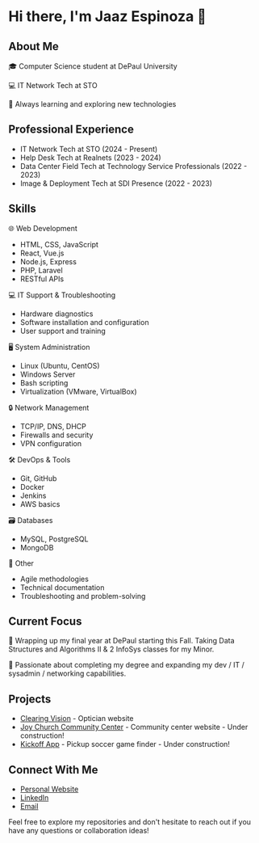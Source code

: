 # Hi there, I'm Jaaz Espinoza 👋

## About Me
🎓 Computer Science student at DePaul University

💻 IT Network Tech at STO

🌱 Always learning and exploring new technologies

## Professional Experience
- IT Network Tech at STO  (2024 - Present)
- Help Desk Tech at Realnets (2023 - 2024)
- Data Center Field Tech at Technology Service Professionals (2022 - 2023)
- Image & Deployment Tech at SDI Presence (2022 - 2023)

## Skills

🌐 Web Development
   - HTML, CSS, JavaScript
   - React, Vue.js
   - Node.js, Express
   - PHP, Laravel
   - RESTful APIs

💻 IT Support & Troubleshooting
   - Hardware diagnostics
   - Software installation and configuration
   - User support and training

🖥️ System Administration
   - Linux (Ubuntu, CentOS)
   - Windows Server
   - Bash scripting
   - Virtualization (VMware, VirtualBox)

🔒 Network Management
   - TCP/IP, DNS, DHCP
   - Firewalls and security
   - VPN configuration

🛠️ DevOps & Tools
   - Git, GitHub
   - Docker
   - Jenkins
   - AWS basics

🗃️ Databases
   - MySQL, PostgreSQL
   - MongoDB

🔧 Other
   - Agile methodologies
   - Technical documentation
   - Troubleshooting and problem-solving
## Current Focus
🔭 Wrapping up my final year at DePaul starting this Fall. Taking Data Structures and Algorithms II & 2 InfoSys classes for my Minor.

🌟 Passionate about completing my degree and expanding my dev / IT / sysadmin / networking capabilities.

## Projects
- [Clearing Vision](https://github.com/jaazespinoza/clearing-vision) - Optician website
- [Joy Church Community Center](https://github.com/jaazespinoza/joy-church-cc) - Community center website - Under construction!
- [Kickoff App](https://github.com/jaazespinoza/kickoff-app) - Pickup soccer game finder - Under construction!

## Connect With Me
- [Personal Website](https://jaazespinoza.com)
- [LinkedIn](https://www.linkedin.com/in/jaazespinoza)
- [Email](mailto:jaazespinoza@protonmail.com)

Feel free to explore my repositories and don't hesitate to reach out if you have any questions or collaboration ideas!
